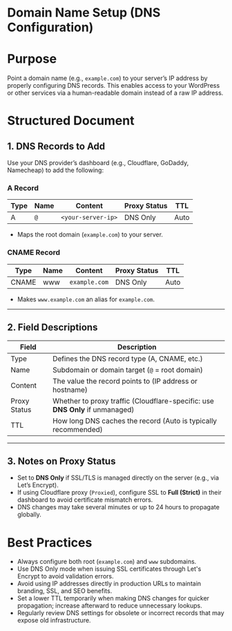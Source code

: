 # Domain Name Setup (DNS Configuration)

# Purpose

Point a domain name (e.g., `example.com`) to your server’s IP address by properly configuring DNS records. This enables access to your WordPress or other services via a human-readable domain instead of a raw IP address.

# Structured Document

## 1. DNS Records to Add

Use your DNS provider’s dashboard (e.g., Cloudflare, GoDaddy, Namecheap) to add the following:

### A Record

| Type | Name | Content            | Proxy Status | TTL  |
| ---- | ---- | ------------------ | ------------ | ---- |
| A    | `@`  | `<your-server-ip>` | DNS Only     | Auto |

* Maps the root domain (`example.com`) to your server.

### CNAME Record

| Type  | Name | Content       | Proxy Status | TTL  |
| ----- | ---- | ------------- | ------------ | ---- |
| CNAME | www  | `example.com` | DNS Only     | Auto |

* Makes `www.example.com` an alias for `example.com`.

---

## 2. Field Descriptions

| Field        | Description                                                                   |
| ------------ | ----------------------------------------------------------------------------- |
| Type         | Defines the DNS record type (A, CNAME, etc.)                                  |
| Name         | Subdomain or domain target (`@` = root domain)                                |
| Content      | The value the record points to (IP address or hostname)                       |
| Proxy Status | Whether to proxy traffic (Cloudflare-specific: use **DNS Only** if unmanaged) |
| TTL          | How long DNS caches the record (Auto is typically recommended)                |

---

## 3. Notes on Proxy Status

* Set to **DNS Only** if SSL/TLS is managed directly on the server (e.g., via Let’s Encrypt).
* If using Cloudflare proxy (`Proxied`), configure SSL to **Full (Strict)** in their dashboard to avoid certificate mismatch errors.
* DNS changes may take several minutes or up to 24 hours to propagate globally.

# Best Practices

* Always configure both root (`example.com`) and `www` subdomains.
* Use DNS Only mode when issuing SSL certificates through Let's Encrypt to avoid validation errors.
* Avoid using IP addresses directly in production URLs to maintain branding, SSL, and SEO benefits.
* Set a lower TTL temporarily when making DNS changes for quicker propagation; increase afterward to reduce unnecessary lookups.
* Regularly review DNS settings for obsolete or incorrect records that may expose old infrastructure.
